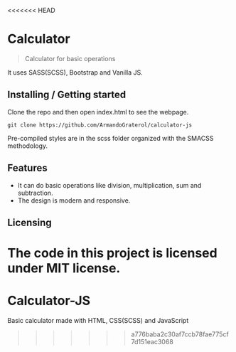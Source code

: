 <<<<<<< HEAD
# Calculator
> Calculator for basic operations

It uses SASS(SCSS), Bootstrap and Vanilla JS. 

## Installing / Getting started

Clone the repo and then open index.html to see the webpage.
```shell
git clone https://github.com/ArmandoGraterol/calculator-js
```
Pre-compiled styles are in the scss folder organized with the SMACSS methodology.

## Features

* It can do basic operations like division, multiplication, sum and subtraction.
* The design is modern and responsive.

## Licensing

The code in this project is licensed under MIT license.
=======
# Calculator-JS

Basic calculator made with HTML, CSS(SCSS) and JavaScript
>>>>>>> a776baba2c30af7ccb78fae775cf7d151eac3068
